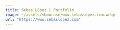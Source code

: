 ```yaml
---
title: Sebas López | Portfolio
image: ~/assets/showcase/www.sebaslopez.com.webp
url: "https://www.sebaslopez.com"
---
```

